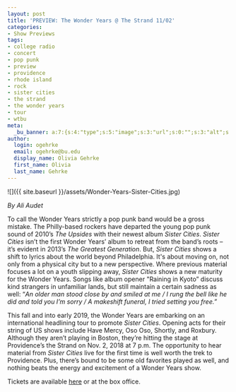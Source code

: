 ```yaml
---
layout: post
title: 'PREVIEW: The Wonder Years @ The Strand 11/02'
categories:
- Show Previews
tags:
- college radio
- concert
- pop punk
- preview
- providence
- rhode island
- rock
- sister cities
- the strand
- the wonder years
- tour
- wtbu
meta:
  _bu_banner: a:7:{s:4:"type";s:5:"image";s:3:"url";s:0:"";s:3:"alt";s:0:"";s:7:"post_id";s:0:"";s:4:"html";s:0:"";s:8:"position";s:12:"contentWidth";s:7:"caption";s:0:"";}
author:
  login: ogehrke
  email: ogehrke@bu.edu
  display_name: Olivia Gehrke
  first_name: Olivia
  last_name: Gehrke
---
```

![]({{ site.baseurl }}/assets/Wonder-Years-Sister-Cities.jpg)

_By Ali Audet_

To call the Wonder Years strictly a pop punk band would be a gross mistake. The Philly-based rockers have departed the young pop punk sound of 2010’s _The Upsides_ with their newest album _Sister Cities_. _Sister Cities_ isn’t the first Wonder Years’ album to retreat from the band’s roots – it’s evident in 2013’s _The Greatest Generation_. But, _Sister Cities_ shows a shift to lyrics about the world beyond Philadelphia. It's about moving on, not only from a physical city but to a new perspective. Where previous material focuses a lot on a youth slipping away, _Sister Cities_ shows a new maturity for the Wonder Years. Songs like album opener "Raining in Kyoto” discuss kind strangers in unfamiliar lands, but still maintain a certain sadness as well: “_An older man stood close by and smiled at me / I rung the bell like he did and told you I’m sorry / A makeshift funeral, I tried setting you free.”_

This fall and into early 2019, the Wonder Years are embarking on an international headlining tour to promote _Sister Cities_. Opening acts for their string of US shows include Have Mercy, Oso Oso, Shortly, and Roxbury. Although they aren’t playing in Boston, they’re hitting the stage at Providence’s the Strand on Nov. 2, 2018 at 7 p.m. The opportunity to hear material from _Sister Cities_ live for the first time is well worth the trek to Providence. Plus, there’s bound to be some old favorites played as well, and nothing beats the energy and excitement of a Wonder Years show.

Tickets are available [here](https://www.etix.com/ticket/p/6657021/the-wonder-years-providence-the-strand-theatre?cobrand=strand&partner_id=240) or at the box office.